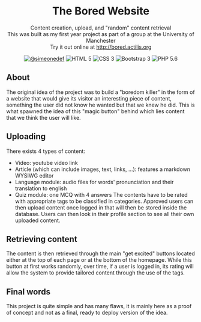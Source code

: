 <h1 align="center">
  The Bored Website
</h1>
<p align="center">Content creation, upload, and "random" content retrieval <br>
This was built as my first year project as part of a group at the University of Manchester <br>
Try it out online at <a href="http://bored.actilis.org">http://bored.actilis.org</a></p>
<div align="center"><a href="https://github.com/simeonedef"><img alt="@simeonedef" src="https://img.shields.io/badge/Author-Sim%C3%A9one%20de%20Fremond-lightgrey.svg" /></a>
<img alt="HTML 5" src="https://img.shields.io/badge/html-5-orange.svg" />
<img alt="CSS 3" src="https://img.shields.io/badge/css-3-blue.svg" />
<img alt="Bootstrap 3" src="https://img.shields.io/badge/bootstrap-3-green.svg" />
<img alt="PHP 5.6" src="https://img.shields.io/badge/php-5.6-yellow.svg" />
</div>

## About
The original idea of the project was to build a "boredom killer" in the form of a website that would give its visitor an interesting piece of content, 
something the user did not know he wanted but that we knew he did. This is what spawned the idea of this "magic button" behind which lies content that we
think the user will like.

## Uploading
There exists 4 types of content:
* Video: youtube video link
* Article (which can include images, text, links, ...): features a markdown WYSIWG editor
* Language module: audio files for words' pronunciation and their translation to english
* Quiz module: one MCQ with 4 answers
The contents have to be rated with appropriate tags to be classified in categories.
Approved users can then upload content once logged in that will then be stored inside the database.
Users can then look in their profile section to see all their own uploaded content.

## Retrieving content
The content is then retrieved through the main "get excited" buttons located either at the top of each page or at the bottom of the homepage. 
While this button at first works randomly, over time, if a user is logged in, its rating will allow the system to provide tailored content through the use of the tags.

## Final words
This project is quite simple and has many flaws, it is mainly here as a proof of concept and not as a final, ready to deploy version of the idea. 
